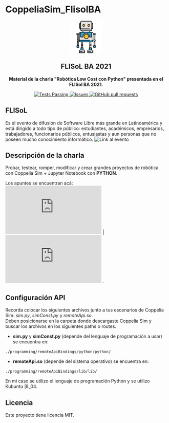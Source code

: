 # CoppeliaSim_FlisolBA

<p align="center">
 <img width="100px" src="https://github.com/cabustillo13/CoppeliaSim_FlisolBA/blob/main/Recursos/robot.svg" align="center" alt="FLISoL BA" />
 <h2 align="center">FLISoL BA 2021</h2>
 <p align="center"><b>Material de la charla "Robótica Low Cost con Python" presentada en el FLISol BA 2021.</b></p>

</p>
  <p align="center">
    <a href="https://github.com/cabustillo13/CoppeliaSim_FlisolBA/actions/new">
      <img alt="Tests Passing" src="https://github.com/anuraghazra/github-readme-stats/workflows/Test/badge.svg" />
    </a>
        <a href="https://github.com/cabustillo13/CoppeliaSim_FlisolBA/issues">
      <img alt="Issues" src="https://img.shields.io/github/issues/cabustillo13/CoppeliaSim_FlisolBA?color=0088ff" />
    </a>
    <a href="https://github.com/cabustillo13/CoppeliaSim_FlisolBA/pulls">
      <img alt="GitHub pull requests" src="https://img.shields.io/github/issues-pr/cabustillo13/CoppeliaSim_FlisolBA?color=0088ff" />
    </a>
    <br />
</p>

## FLISoL
Es el evento de difusión de Software Libre más grande en Latinoamérica y está dirigido a todo tipo de público: estudiantes, académicos, empresarios, trabajadores, funcionarios públicos, entusiastas y aun personas que no poseen mucho conocimiento informático. 
![Link al evento](https://eventol.flisol.org.ar/events/flisol-ba/)

## Descripción de la charla
Probar, testear, romper, modificar y crear grandes proyectos de robótica con Coppelia Sim + Jupyter Notebook con **PYTHON**.

Los apuntes se encuentran acá: ![PDF](https://github.com/cabustillo13/CoppeliaSim_FlisolBA/blob/main/Recursos/FLISol_BA_2021.pdf) | ![Diapositivas](https://github.com/cabustillo13/CoppeliaSim_FlisolBA/blob/main/Recursos/FLISol_BA_2021.odp) .

## Configuración API 
Recorda colocar los siguientes archivos junto a tus escenarios de Coppelia Sim: *sim.py*, *simConst.py* y *remoteApi.so*. 
<br>Deben posicionarse en la carpeta donde descargaste Coppelia Sim y buscar los archivos en los siguientes paths o routes.

- **sim.py** y **simConst.py** (depende del lenguaje de programación a usar) se encuentra en: 
```
./programming/remoteApiBindings/python/python/
```

- **remoteApi.so** (depende del sistema operativo) se encuentra en: 
```
./programming/remoteApiBindings/lib/lib/
```

En mi caso se utilizo el lenguaje de programación Python y se utilizo Kubuntu |8_04.

## Licencia
Este proyecto tiene licencia MIT.
